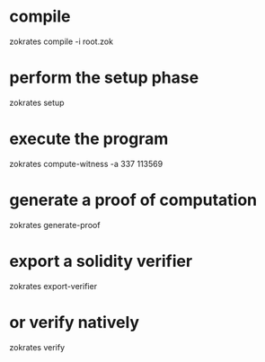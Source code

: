 # compile

zokrates compile -i root.zok

# perform the setup phase

zokrates setup

# execute the program

zokrates compute-witness -a 337 113569

# generate a proof of computation

zokrates generate-proof

# export a solidity verifier

zokrates export-verifier

# or verify natively

zokrates verify
